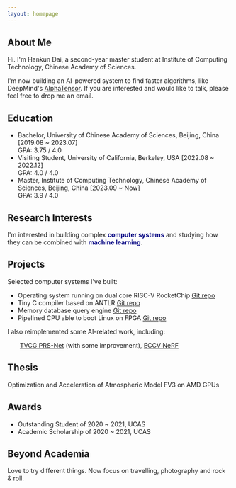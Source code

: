 ```yaml
---
layout: homepage
---
```


## About Me

Hi. I'm Hankun Dai, a second-year master student at Institute of Computing Technology, Chinese Academy of Sciences.

I'm now building an AI-powered system to find faster algorithms, like DeepMind's [AlphaTensor](https://deepmind.google/discover/blog/discovering-novel-algorithms-with-alphatensor/). If you are interested and would like to talk, please feel free to drop me an email.

## Education

- Bachelor, University of Chinese Academy of Sciences, Beijing, China [2019.08 ~ 2023.07]
  <br>
 GPA: 3.75 / 4.0
  <br>
- Visiting Student, University of California, Berkeley, USA [2022.08 ~ 2022.12]
  <br>
 GPA: 4.0 / 4.0
  <br>
- Master, Institute of Computing Technology, Chinese Academy of Sciences, Beijing, China [2023.09 ~ Now]
  <br>
 GPA: 3.9 / 4.0
  <br>

## Research Interests

I'm interested in building complex <font color="navy"><b>computer systems</b></font> and studying how they can be combined with <font color="navy"><b>machine learning</b></font>.

## Projects

Selected computer systems I've built:

- Operating system running on dual core RISC-V RocketChip [Git repo](https://github.com/D-Hank/UCAS-OSLAB)
- Tiny C compiler based on ANTLR [Git repo](https://github.com/D-Hank/UCAS-Compiler)
- Memory database query engine [Git repo](https://github.com/D-Hank/UCAS-Database-System)
- Pipelined CPU able to boot Linux on FPGA [Git repo](https://github.com/D-Hank/UCAS-Computer-Architecture)

I also reimplemented some AI-related work, including:

&emsp;&emsp;[TVCG PRS-Net](https://github.com/D-Hank/PRS-Net) (with some improvement), [ECCV NeRF](https://github.com/D-Hank/NeRF-tiny)

## Thesis

Optimization and Acceleration of Atmospheric Model FV3 on AMD GPUs

## Awards

- Outstanding Student of 2020 ~ 2021, UCAS
- Academic Scholarship of 2020 ~ 2021, UCAS

## Beyond Academia

Love to try different things. Now focus on travelling, photography and rock & roll.
